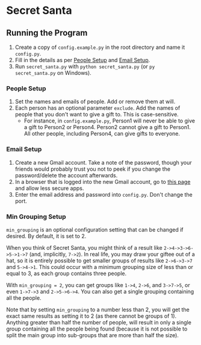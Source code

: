 # Secret Santa

## Running the Program

1. Create a copy of `config.example.py` in the root directory and name it `config.py`.
1. Fill in the details as per [People Setup](#people-setup) and [Email Setup](#email-setup).
1. Run `secret_santa.py` with `python secret_santa.py` (or `py secret_santa.py` on Windows).

### People Setup

1. Set the names and emails of people.
Add or remove them at will.
1. Each person has an optional parameter `exclude`.
Add the names of people that you don't want to give a gift to.
This is case-sensitive.
    - For instance, in `config.example.py`, Person1 will never be able to give a gift to Person2 or Person4.
    Person2 cannot give a gift to Person1.
    All other people, including Person4, can give gifts to everyone.

### Email Setup

1. Create a new Gmail account. Take a note of the password, though your friends would probably trust you not to peek if you change the password/delete the account afterwards.
1. In a browser that is logged into the new Gmail account, go to [this page](https://myaccount.google.com/lesssecureapps) and allow less secure apps.
1. Enter the email address and password into `config.py`. Don't change the port.

### Min Grouping Setup

`min_grouping` is an optional configuration setting that can be changed if desired.
By default, it is set to 2.

When you think of Secret Santa, you might think of a result like `2->4->3->6->5->1->7` (and, implicitly, `7->2`).
In real life, you may draw your giftee out of a hat, so it is entirely possible to get smaller groups of results like `2->6->3->7` and `5->4->1`.
This could occur with a minimum grouping size of less than or equal to 3, as each group contains three people.

With `min_grouping = 2`, you can get groups like `1->4`, `2->6`, and `3->7->5`, or even `1->7->3` and `2->5->6->4`.
You can also get a single grouping containing all the people.

Note that by setting `min_grouping` to a number less than 2, you will get the exact same results as setting it to 2 (as there cannot be groups of 1).
Anything greater than half the number of people, will result in only a single group containing all the people being found (because it is not possible to split the main group into sub-groups that are more than half the size).